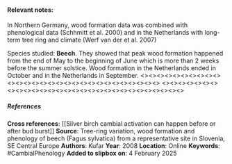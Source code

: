 #### **Relevant notes**:
In Northern Germany, wood formation data was combined with phenological data (Schhmitt et al. 2000) and in the Netherlands with long-term tree ring and climate (Werf van der et al. 2007)

Species studied: **Beech**. They showed that peak wood formation happened from the end of May to the beginning of June which is more than 2 weeks before the summer solstice. Wood formation in the Netherlands ended in October and in the Netherlands in September.
<><><><><><><><><><><><><><><><><><><><><><><><><><><><><>
<><><><><><><><><><><><><><><><><><><><><><><><><><><><><>
##### References
**Cross references**:
[[Silver birch cambial activation can happen before or after bud burst]]
**Source**: Tree-ring variation, wood formation and phenology of beech (Fagus sylvatica) from a representative site in Slovenia, SE Central Europe
**Authors**: Kufar
**Year**: 2008
**Location**: Online
**Keywords**: #CambialPhenology 
**Added to slipbox on**: 4 February 2025